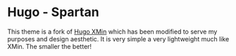 # Hugo - Spartan

This theme is a fork of [Hugo XMin](https://github.com/yihui/hugo-xmin) which has been modified to serve my purposes and design aesthetic. It is very simple a very lightweight much like XMin. The smaller the better!